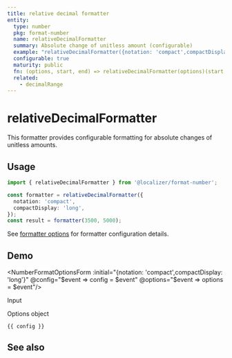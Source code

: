 ```yaml
---
title: relative decimal formatter
entity:
  type: number
  pkg: format-number
  name: relativeDecimalFormatter
  summary: Absolute change of unitless amount (configurable)
  example: "relativeDecimalFormatter({notation: 'compact',compactDisplay: 'long'})(3500, 5000)"
  configurable: true
  maturity: public
  fn: (options, start, end) => relativeDecimalFormatter(options)(start, end)
  related:
    - decimalRange
---
```


# relativeDecimalFormatter <Package name="format-number"/>

This formatter provides configurable formatting for absolute changes of unitless amounts.

## Usage

```typescript twoslash
import { relativeDecimalFormatter } from '@localizer/format-number';

const formatter = relativeDecimalFormatter({
  notation: 'compact',
  compactDisplay: 'long',
});
const result = formatter(3500, 5000);
```

See [formatter options](./options/index.md) for formatter configuration details.

## Demo

<script setup>
  import { ref } from 'vue';
  import { NFormItem } from 'naive-ui/es/form';
  import { NInputNumber } from 'naive-ui/es/input-number';
  import { NDivider } from 'naive-ui/es/divider';
  import NumberFormatOptionsForm from './NumberFormatOptionsForm.vue';

  const start = ref(3500);
  const end = ref(5000);
  const config = ref();
  const options = ref({});
</script>

<EntityDemo :args="[options, start, end]">

<NumberFormatOptionsForm :initial="{notation: 'compact',compactDisplay: 'long'}" @config="$event => config = $event" @options="$event => options = $event"/>

<NDivider title-placement="left">Input</NDivider>
<NFormItem label="Value before change"><NInputNumber clearable v-model:value="start" /></NFormItem>
<NFormItem label="Value after change"><NInputNumber clearable v-model:value="end" /></NFormItem>

<NDivider title-placement="left">Options object</NDivider>

```-vue
{{ config }}
```

</EntityDemo>

## See also

<Entities />
